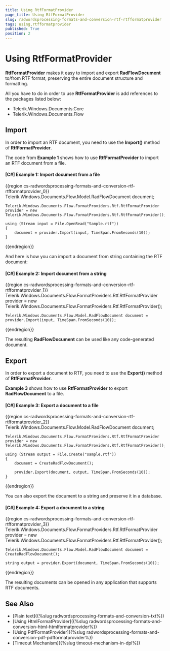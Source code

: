 ```yaml
---
title: Using RtfFormatProvider
page_title: Using RtfFormatProvider
slug: radwordsprocessing-formats-and-conversion-rtf-rtfformatprovider
tags: using,rtfformatprovider
published: True
position: 2
---
```


# Using RtfFormatProvider



__RtfFormatProvider__ makes it easy to import and export __RadFlowDocument__ to/from RTF format, preserving the entire document structure and formatting.
      

All you have to do in order to use __RtfFormatProvider__ is add references to the packages listed below:
      

* Telerik.Windows.Documents.Core
* Telerik.Windows.Documents.Flow
          

## Import

In order to import an RTF document, you need to use the __Import()__ method of __RtfFormatProvider__.
        

The code from __Example 1__ shows how to use __RtfFormatProvider__ to import an RTF document from a file.
        

#### __[C#] Example 1: Import document from a file__

{{region cs-radwordsprocessing-formats-and-conversion-rtf-rtfformatprovider_0}}
	Telerik.Windows.Documents.Flow.Model.RadFlowDocument document;

	Telerik.Windows.Documents.Flow.FormatProviders.Rtf.RtfFormatProvider provider = new Telerik.Windows.Documents.Flow.FormatProviders.Rtf.RtfFormatProvider();

	using (Stream input = File.OpenRead("Sample.rtf"))
	{
		document = provider.Import(input, TimeSpan.FromSeconds(10));
	}
{{endregion}}



And here is how you can import a document from string containing the RTF document:
        

#### __[C#] Example 2: Import document from a string__

{{region cs-radwordsprocessing-formats-and-conversion-rtf-rtfformatprovider_1}}
	Telerik.Windows.Documents.Flow.FormatProviders.Rtf.RtfFormatProvider provider = new Telerik.Windows.Documents.Flow.FormatProviders.Rtf.RtfFormatProvider();

	Telerik.Windows.Documents.Flow.Model.RadFlowDocument document = provider.Import(input, TimeSpan.FromSeconds(10));
{{endregion}}



The resulting __RadFlowDocument__ can be used like any code-generated document.
        

## Export

In order to export a document to RTF, you need to use the __Export()__ method of __RtfFormatProvider__.
        

__Example 3__ shows how to use __RtfFormatProvider__ to export __RadFlowDocument__ to a file.
        

#### __[C#] Example 3: Export a document to a file__

{{region cs-radwordsprocessing-formats-and-conversion-rtf-rtfformatprovider_2}}
	Telerik.Windows.Documents.Flow.Model.RadFlowDocument document;

	Telerik.Windows.Documents.Flow.FormatProviders.Rtf.RtfFormatProvider provider = new Telerik.Windows.Documents.Flow.FormatProviders.Rtf.RtfFormatProvider();
	
	using (Stream output = File.Create("sample.rtf"))
	{
	    document = CreateRadFlowDocument();

		provider.Export(document, output, TimeSpan.FromSeconds(10));
	}
{{endregion}}



You can also export the document to a string and preserve it in a database.
        

#### __[C#] Example 4: Export a document to a string__

{{region cs-radwordsprocessing-formats-and-conversion-rtf-rtfformatprovider_3}}
	Telerik.Windows.Documents.Flow.FormatProviders.Rtf.RtfFormatProvider provider = new Telerik.Windows.Documents.Flow.FormatProviders.Rtf.RtfFormatProvider();

	Telerik.Windows.Documents.Flow.Model.RadFlowDocument document = CreateRadFlowDocument();

	string output = provider.Export(document, TimeSpan.FromSeconds(10));
{{endregion}}



The resulting documents can be opened in any application that supports RTF documents.


## See Also

* [Plain text]({%slug radwordsprocessing-formats-and-conversion-txt%})
* [Using HtmlFormatProvider]({%slug radwordsprocessing-formats-and-conversion-html-htmlformatprovider%})
* [Using PdfFormatProvider]({%slug radwordsprocessing-formats-and-conversion-pdf-pdfformatprovider%})
* [Timeout Mechanism]({%slug timeout-mechanism-in-dpl%})
        

